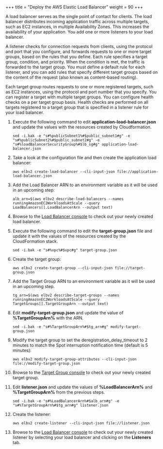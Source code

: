 +++
title = "Deploy the AWS Elastic Load Balancer"
weight = 90
+++

A load balancer serves as the single point of contact for clients. The load balancer distributes incoming application traffic across multiple targets, such as EC2 instances, in multiple Availability Zones. This increases the availability of your application. You add one or more listeners to your load balancer.

A listener checks for connection requests from clients, using the protocol and port that you configure, and forwards requests to one or more target groups, based on the rules that you define. Each rule specifies a target group, condition, and priority. When the condition is met, the traffic is forwarded to the target group. You must define a default rule for each listener, and you can add rules that specify different target groups based on the content of the request (also known as content-based routing).

Each target group routes requests to one or more registered targets, such as EC2 instances, using the protocol and port number that you specify. You can register a target with multiple target groups. You can configure health checks on a per target group basis. Health checks are performed on all targets registered to a target group that is specified in a listener rule for your load balancer.

1. Execute the following command to edit **application-load-balancer.json** and update the values with the resources created by Cloudformation.

	```
	sed -i.bak -e "s#%publicSubnet1%#$public_subnet1#g" -e "s#%publicSubnet2%#$public_subnet2#g" -e "s#%loadBalancerSecurityGroup%#$lb_sg#g" application-load-balancer.json
	```

1. Take a look at the configuration file and then create the application load balancer:

	```
	aws elbv2 create-load-balancer --cli-input-json file://application-load-balancer.json
	```

1. Add the Load Balancer ARN to an environment variable as it will be used in an upcoming step:

	```
	alb_arn=$(aws elbv2 describe-load-balancers --names runningAmazonEC2WorkloadsAtScale --query LoadBalancers[].LoadBalancerArn --output text)
	```

1. Browse to the [Load Balancer console](https://console.aws.amazon.com/ec2/v2/home#LoadBalancers:sort=loadBalancerName) to check out your newly created load balancer.

1. 	Execute the following command to edit the **target-group.json** file and update it with the values of the resources created by the CloudFormation stack.

	```
	sed -i.bak -e "s#%vpc%#$vpc#g" target-group.json
	```

1.  Create the target group:

	```
	aws elbv2 create-target-group --cli-input-json file://target-group.json
	```

1. Add the Target Group ARN to an environment variable as it will be used in an upcoming step. 

	```
	tg_arn=$(aws elbv2 describe-target-groups --names runningAmazonEC2WorkloadsAtScale --query TargetGroups[].TargetGroupArn --output text)
	```

1. Edit **modify-target-group.json** and update the value of **%TargetGroupArn%** with the ARN.  
	```
	sed -i.bak -e "s#%TargetGroupArn%#$tg_arn#g" modify-target-group.json
	```

1. Modify the target group to set the deregistration_delay_timeout to 2 minutes to match the Spot interruption notification time (default is 5 minutes):

	```
	aws elbv2 modify-target-group-attributes --cli-input-json file://modify-target-group.json
	```

1. Browse to the [Target Group console](https://console.aws.amazon.com/ec2/v2/home#TargetGroups:sort=targetGroupName) to check out your newly created target group.

1. Edit **listener.json** and update the values of **%LoadBalancerArn%** and **%TargetGroupArn%** from the previous steps. 
	```
	sed -i.bak -e "s#%LoadBalancerArn%#$alb_arn#g" -e "s#%TargetGroupArn%#$tg_arn#g" listener.json
	```

1. Create the listener:

	```
	aws elbv2 create-listener --cli-input-json file://listener.json
	```

1. Browse to the [Load Balancer console](https://console.aws.amazon.com/ec2/v2/home#LoadBalancers:sort=loadBalancerName) to check out your newly created listener by selecting your load balancer and clicking on the **Listeners** tab.
